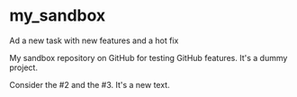 # my_sandbox
Ad a new task with new features and a hot fix

My sandbox repository on GitHub for testing GitHub features.
It's a dummy project.

Consider the #2 and the #3. It's a new text.